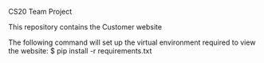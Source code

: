 CS20 Team Project

This repository contains the Customer website

The following command will set up the virtual environment required to view the website:
$ pip install -r requirements.txt
